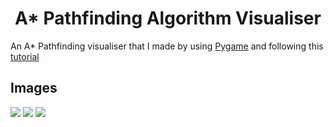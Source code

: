 <h1 align="center"> A* Pathfinding Algorithm Visualiser</h1>

An A* Pathfinding visualiser that I made by using <a href="https://www.pygame.org/news" target="_blank">Pygame</a> and following this <a href="https://www.youtube.com/watch?v=JtiK0DOeI4A&t=1381s" target="_blank">tutorial</a>

<h2> Images </h2>

<img src="https://im4.ezgif.com/tmp/ezgif-4-b44afcbe73.gif">
<a href="#"><img src="https://i.imgur.com/GAO5CWR.png"></a>
<a href="#"><img src="https://i.imgur.com/7GFKDKN.png"></a>
